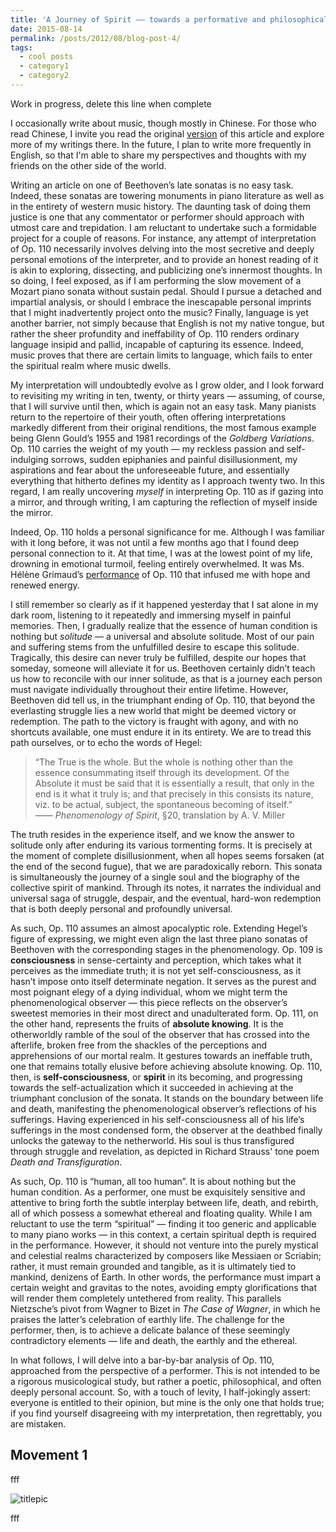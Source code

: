 ```yaml
---
title: 'A Journey of Spirit —— towards a performative and philosophical reading of Beethoven Op. 110'
date: 2015-08-14
permalink: /posts/2012/08/blog-post-4/
tags:
  - cool posts
  - category1
  - category2
---
```


Work in progress, delete this line when complete

I occasionally write about music, though mostly in Chinese. For those who read Chinese, I invite you read the original [version](https://mp.weixin.qq.com/s/hb6uCDo63NVmy11uM9QkWg) of this article and explore more of my writings there. In the future, I plan to write more frequently in English, so that I'm able to share my perspectives and thoughts with my friends on the other side of the world.

Writing an article on one of Beethoven’s late sonatas is no easy task. Indeed, these sonatas are towering monuments in piano literature as well as in the entirety of western music history. The daunting task of doing them justice is one that any commentator or performer should approach with utmost care and trepidation. I am reluctant to undertake such a formidable project for a couple of reasons. For instance, any attempt of interpretation of Op. 110 necessarily involves delving into the most secretive and deeply personal emotions of the interpreter, and to provide an honest reading of it is akin to exploring, dissecting, and publicizing one’s innermost thoughts. In so doing, I feel exposed, as if I am performing the slow movement of a Mozart piano sonata without sustain pedal. Should I pursue a detached and impartial analysis, or should I embrace the inescapable personal imprints that I might inadvertently project onto the music? Finally, language is yet another barrier, not simply because that English is not my native tongue, but rather the sheer profundity and ineffability of Op. 110 renders ordinary language insipid and pallid, incapable of capturing its essence. Indeed, music proves that there are certain limits to language, which fails to enter the spiritual realm where music dwells.

My interpretation will undoubtedly evolve as I grow older, and I look forward to revisiting my writing in ten, twenty, or thirty years — assuming, of course, that I will survive until then, which is again not an easy task. Many pianists return to the repertoire of their youth, often offering interpretations markedly different from their original renditions, the most famous example being Glenn Gould’s 1955 and 1981 recordings of the _Goldberg Variations_. Op. 110 carries the weight of my youth — my reckless passion and self-indulging sorrows, sudden epiphanies and painful disillusionment, my aspirations and fear about the unforeseeable future, and essentially everything that hitherto defines my identity as I approach twenty two. In this regard, I am really uncovering _myself_ in interpreting Op. 110 as if gazing into a mirror, and through writing, I am capturing the reflection of myself inside the mirror.

Indeed, Op. 110 holds a personal significance for me. Although I was familiar with it long before, it was not until a few months ago that I found deep personal connection to it. At that time, I was at the lowest point of my life, drowning in emotional turmoil, feeling entirely overwhelmed. It was Ms. Hélène Grimaud’s [performance](https://www.youtube.com/watch?v=lPpy5YrhMp4&t=103s) of Op. 110 that infused me with hope and renewed energy.

I still remember so clearly as if it happened yesterday that I sat alone in my dark room, listening to it repeatedly and immersing myself in painful memories. Then, I gradually realize that the essence of human condition is nothing but _solitude_ — a universal and absolute solitude. Most of our pain and suffering stems from the unfulfilled desire to escape this solitude. Tragically, this desire can never truly be fulfilled, despite our hopes that someday, someone will alleviate it for us. Beethoven certainly didn’t teach us how to reconcile with our inner solitude, as that is a journey each person must navigate individually throughout their entire lifetime. However, Beethoven did tell us, in the triumphant ending of Op. 110, that beyond the everlasting struggle lies a new world that might be deemed victory or redemption. The path to the victory is fraught with agony, and with no shortcuts available, one must endure it in its entirety. We are to tread this path ourselves, or to echo the words of Hegel:

> “The True is the whole. But the whole is nothing other than the essence consummating itself through its development. Of the Absolute it must be said that it is essentially a result, that only in the end is it what it truly is; and that precisely in this consists its nature, viz. to be actual, subject, the spontaneous becoming of itself.”\
>—— _Phenomenology of Spirit_, §20, translation by A. V. Miller

The truth resides in the experience itself, and we know the answer to solitude only after enduring its various tormenting forms. It is precisely at the moment of complete disillusionment, when all hopes seems forsaken (at the end of the second fugue), that we are paradoxically reborn. This sonata is simultaneously the journey of a single soul and the biography of the collective spirit of mankind. Through its notes, it narrates the individual and universal saga of struggle, despair, and the eventual, hard-won redemption that is both deeply personal and profoundly universal.

As such, Op. 110 assumes an almost apocalyptic role. Extending Hegel’s figure of expressing, we might even align the last three piano sonatas of Beethoven with the corresponding stages in the phenomenology. Op. 109 is **consciousness** in sense-certainty and perception, which takes what it perceives as the immediate truth; it is not yet self-consciousness, as it hasn’t impose onto itself determinate negation. It serves as the purest and most poignant elegy of a dying individual, whom we might term the phenomenological observer — this piece reflects on the observer’s sweetest memories in their most direct and unadulterated form. Op. 111, on the other hand, represents the fruits of **absolute knowing**. It is the otherworldly ramble of the soul of the observer that has crossed into the afterlife, broken free from the shackles of the perceptions and apprehensions of our mortal realm. It gestures towards an ineffable truth, one that remains totally elusive before achieving absolute knowing. Op. 110, then, is **self-consciousness**, or **spirit** in its becoming, and progressing towards the self-actualization which it succeeded in achieving at the triumphant conclusion of the sonata. It stands on the boundary between life and death, manifesting the phenomenological observer’s reflections of his sufferings. Having experienced in his self-consciousness all of his life’s sufferings in the most condensed form, the observer at the deathbed finally unlocks the gateway to the netherworld. His soul is thus transfigured through struggle and revelation, as depicted in Richard Strauss' tone poem _Death and Transfiguration_.

As such, Op. 110 is “human, all too human”. It is about nothing but the human condition. As a performer, one must be exquisitely sensitive and attentive to bring forth the subtle interplay between life, death, and rebirth, all of which possess a somewhat ethereal and floating quality. While I am reluctant to use the term “spiritual” — finding it too generic and applicable to many piano works — in this context, a certain spiritual depth is required in the performance. However, it should not venture into the purely mystical and celestial realms characterized by composers like Messiaen or Scriabin; rather, it must remain grounded and tangible, as it is ultimately tied to mankind, denizens of Earth. In other words, the performance must impart a certain weight and gravitas to the notes, avoiding empty glorifications that will render them completely untethered from reality. This parallels Nietzsche’s pivot from Wagner to Bizet in _The Case of Wagner_, in which he praises the latter’s celebration of earthly life. The challenge for the performer, then, is to achieve a delicate balance of these seemingly contradictory elements — life and death, the earthly and the ethereal.

In what follows, I will delve into a bar-by-bar analysis of Op. 110, approached from the perspective of a performer. This is not intended to be a rigorous musicological study, but rather a poetic, philosophical, and often deeply personal account. So, with a touch of levity, I half-jokingly assert: everyone is entitled to their opinion, but mine is the only one that holds true; if you find yourself disagreeing with my interpretation, then regrettably, you are mistaken.

Movement 1
------

fff

![titlepic](images/example.png)

fff
